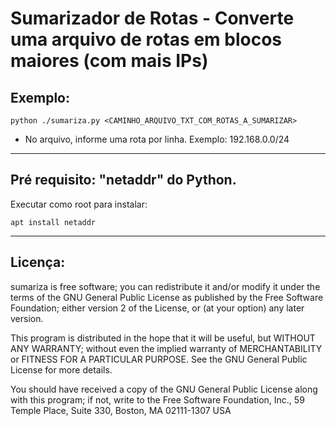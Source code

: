 # Sumarizador de Rotas - Converte uma arquivo de rotas em blocos maiores (com mais IPs)


## Exemplo:

```
python ./sumariza.py <CAMINHO_ARQUIVO_TXT_COM_ROTAS_A_SUMARIZAR>
```

 - No arquivo, informe uma rota por linha. Exemplo: 192.168.0.0/24

------------------------------------------------------------------------

## Pré requisito: "netaddr" do Python.

Executar como root para instalar:

```
apt install netaddr
```

------------------------------------------------------------------------

## Licença:

sumariza is free software; you can redistribute it and/or modify
it under the terms of the GNU General Public License as published by
the Free Software Foundation; either version 2 of the License, or
(at your option) any later version.

This program is distributed in the hope that it will be useful,
but WITHOUT ANY WARRANTY; without even the implied warranty of
MERCHANTABILITY or FITNESS FOR A PARTICULAR PURPOSE.  See the
GNU General Public License for more details.

You should have received a copy of the GNU General Public License
along with this program; if not, write to the Free Software
Foundation, Inc., 59 Temple Place, Suite 330, Boston, MA  02111-1307  USA
